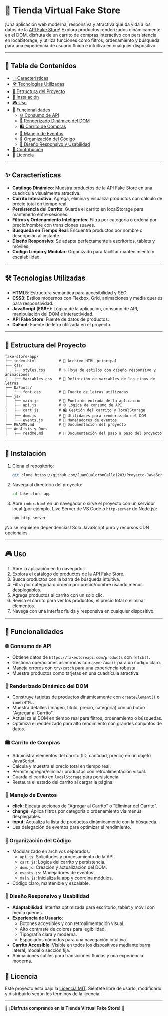 # 🌟 Tienda Virtual Fake Store

¡Una aplicación web moderna, responsiva y atractiva que da vida a los datos de la [API Fake Store](https://fakestoreapi.com/products)! Explora productos renderizados dinámicamente en el DOM, disfruta de un carrito de compras interactivo con persistencia en localStorage, y utiliza funciones como filtros, ordenamiento y búsqueda para una experiencia de usuario fluida e intuitiva en cualquier dispositivo.

---

## 📑 Tabla de Contenidos
- [✨ Características](#-características)
- [🛠 Tecnologías Utilizadas](#-tecnologías-utilizadas)
- [📂 Estructura del Proyecto](#-estructura-del-proyecto)
- [🚀 Instalación](#-instalación)
- [🎮 Uso](#-uso)
- [🛒 Funcionalidades](#-funcionalidades)
  - [🌐 Consumo de API](#-consumo-de-api)
  - [📱 Renderizado Dinámico del DOM](#-renderizado-dinámico-del-dom)
  - [🛍 Carrito de Compras](#-carrito-de-compras)
  - [🎯 Manejo de Eventos](#-manejo-de-eventos)
  - [🧩 Organización del Código](#-organización-del-código)
  - [🎨 Diseño Responsivo y Usabilidad](#-diseño-responsivo-y-usabilidad)
- [🤝 Contribución](#-contribución)
- [📜 Licencia](#-licencia)

---

## ✨ Características
- **Catálogo Dinámico**: Muestra productos de la API Fake Store en una cuadrícula visualmente atractiva.
- **Carrito Interactivo**: Agrega, elimina y visualiza productos con cálculo de precio total en tiempo real.
- **Persistencia del Carrito**: Guarda el carrito en localStorage para mantenerlo entre sesiones.
- **Filtros y Ordenamiento Inteligentes**: Filtra por categoría o ordena por precio/nombre con transiciones suaves.
- **Búsqueda en Tiempo Real**: Encuentra productos por nombre o descripción al instante.
- **Diseño Responsivo**: Se adapta perfectamente a escritorios, tablets y móviles.
- **Código Limpio y Modular**: Organizado para facilitar mantenimiento y escalabilidad.

---

## 🛠 Tecnologías Utilizadas
- **HTML5**: Estructura semántica para accesibilidad y SEO.
- **CSS3**: Estilos modernos con Flexbox, Grid, animaciones y media queries para responsividad.
- **JavaScript (ES6+)**: Lógica de la aplicación, consumo de API, manipulación del DOM e interactividad.
- **API Fake Store**: Fuente de datos de productos.
- **DaFont**: Fuente de letra utilizada en el proyecto.

---

## 📂 Estructura del Proyecto
```
fake-store-app/
├── index.html          # 🎨 Archivo HTML principal
├── css/
│   ├── styles.css      # ✨ Hoja de estilos con diseño responsivo y animaciones
│   ├── Variables.css   # 🎨 Definición de variables de los tipos de letras
├── DaFonts/
│   └── font.css        # 🎨 Fuente de letras utilizadas
├── js/
│   ├── main.js         # 🚀 Punto de entrada de la aplicación
│   ├── api.js          # 🌐 Lógica de consumo de API
│   ├── cart.js         # 🛍 Gestión del carrito y localStorage
│   ├── dom.js          # 📱 Utilidades para renderizado del DOM
│   └── events.js       # 🎯 Manejadores de eventos
├── README.md           # 📖 Documentación del proyecto
├── Analisis y Docs
│   ├── readme.md       # 📖 Documentación del paso a paso del proyecto
```

---

## 🚀 Instalación
1. Clona el repositorio:
   ```bash
   git clone https://github.com/JuanGualdronGallo1203/Proyecto-JavaScript
   ```
2. Navega al directorio del proyecto:
   ```bash
   cd fake-store-app
   ```
3. Abre `index.html` en un navegador o sirve el proyecto con un servidor local (por ejemplo, Live Server de VS Code o `http-server` de Node.js):
   ```bash
   npx http-server
   ```

¡No se requieren dependencias! Solo JavaScript puro y recursos CDN opcionales.

---

## 🎮 Uso
1. Abre la aplicación en tu navegador.
2. Explora el catálogo de productos de la API Fake Store.
3. Busca productos con la barra de búsqueda intuitiva.
4. Filtra por categoría o ordena por precio/nombre usando menús desplegables.
5. Agrega productos al carrito con un solo clic.
6. Revisa el carrito para ver los productos, el precio total o eliminar elementos.
7. Navega con una interfaz fluida y responsiva en cualquier dispositivo.

---

## 🛒 Funcionalidades

### 🌐 Consumo de API
- Obtiene datos de `https://fakestoreapi.com/products` con `fetch()`.
- Gestiona operaciones asíncronas con `async/await` para un código claro.
- Maneja errores con `try/catch` para una experiencia robusta.
- Muestra productos como tarjetas en una cuadrícula atractiva.

### 📱 Renderizado Dinámico del DOM
- Construye tarjetas de productos dinámicamente con `createElement()` o `innerHTML`.
- Muestra detalles (imagen, título, precio, categoría) con un botón "Agregar al Carrito".
- Actualiza el DOM en tiempo real para filtros, ordenamiento o búsquedas.
- Optimiza el renderizado para alto rendimiento con grandes conjuntos de datos.

### 🛍 Carrito de Compras
- Administra elementos del carrito (ID, cantidad, precio) en un objeto JavaScript.
- Calcula y muestra el precio total en tiempo real.
- Permite agregar/eliminar productos con retroalimentación visual.
- Guarda el carrito en `localStorage` para persistencia.
- Restaura el estado del carrito al cargar la página.

### 🎯 Manejo de Eventos
- **click**: Ejecuta acciones de "Agregar al Carrito" o "Eliminar del Carrito".
- **change**: Aplica filtros por categoría o ordenamiento vía menús desplegables.
- **input**: Actualiza la lista de productos dinámicamente con la búsqueda.
- Usa delegación de eventos para optimizar el rendimiento.


### 🧩 Organización del Código
- Modularizado en archivos separados:
  - `api.js`: Solicitudes y procesamiento de la API.
  - `cart.js`: Lógica del carrito y persistencia.
  - `dom.js`: Creación y actualización del DOM.
  - `events.js`: Manejadores de eventos.
  - `main.js`: Inicializa la app y coordina módulos.
- Código claro, mantenible y escalable.

### 🎨 Diseño Responsivo y Usabilidad
- **Adaptabilidad**: Interfaz optimizada para escritorio, tablet y móvil con media queries.
- **Experiencia de Usuario**:
  - Botones accesibles y con retroalimentación visual.
  - Alto contraste de colores para legibilidad.
  - Tipografía clara y moderna.
  - Espaciados cómodos para una navegación intuitiva.
- **Carrito Accesible**: Visible en todos los dispositivos mediante barra lateral, modal o sección fija.
- Animaciones sutiles para transiciones fluidas y una experiencia moderna.


## 📜 Licencia
Este proyecto está bajo la [Licencia MIT](LICENSE). Siéntete libre de usarlo, modificarlo y distribuirlo según los términos de la licencia.

---

🌟 **¡Disfruta comprando en la Tienda Virtual Fake Store!** 🌟